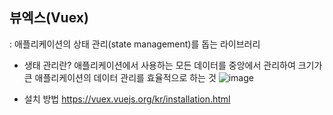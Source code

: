 ## 뷰엑스(Vuex)
: 애플리케이션의 상태 관리(state management)를 돕는 라이브러리  
  
- 생태 관리란?
애플리케이션에서 사용하는 모든 데이터를 중앙에서 관리하여 크기가 큰 애플리케이션의 데이터 관리를 효율적으로 하는 것
![image](https://user-images.githubusercontent.com/72377237/128701295-7ac577f6-0ea4-4dc2-acee-023fc7fad4f3.png)
  
- 설치 방법
https://vuex.vuejs.org/kr/installation.html
